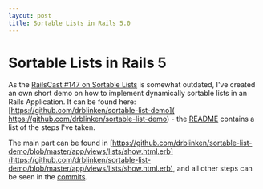 ```yaml
---
layout: post
title: Sortable Lists in Rails 5.0
---
```


# Sortable Lists in Rails 5

As the [RailsCast #147 on Sortable Lists](http://railscasts.com/episodes/147-sortable-lists)
is somewhat outdated, I've created an own short demo on how to implement dynamically
sortable lists in an Rails Application.
It can be found here: [https://github.com/drblinken/sortable-list-demo]( https://github.com/drblinken/sortable-list-demo) - the
[README](https://github.com/drblinken/sortable-list-demo/blob/master/README.md) contains a list of the steps I've taken.

The main part can be found in [https://github.com/drblinken/sortable-list-demo/blob/master/app/views/lists/show.html.erb](https://github.com/drblinken/sortable-list-demo/blob/master/app/views/lists/show.html.erb),
and all other steps can be seen in the [commits](https://github.com/drblinken/sortable-list-demo/commits/master).
